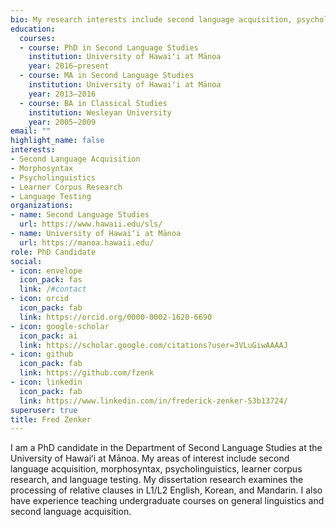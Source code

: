 ```yaml
---
bio: My research interests include second language acquisition, psycholinguistics, learner corpus research, and language testing.
education:
  courses:
  - course: PhD in Second Language Studies
    institution: University of Hawaiʻi at Mānoa
    year: 2016–present
  - course: MA in Second Language Studies
    institution: University of Hawaiʻi at Mānoa
    year: 2013–2016
  - course: BA in Classical Studies
    institution: Wesleyan University
    year: 2005–2009
email: ""
highlight_name: false
interests:
- Second Language Acquisition
- Morphosyntax
- Psycholinguistics
- Learner Corpus Research
- Language Testing
organizations:
- name: Second Language Studies
  url: https://www.hawaii.edu/sls/
- name: University of Hawaiʻi at Mānoa
  url: https://manoa.hawaii.edu/
role: PhD Candidate
social:
- icon: envelope
  icon_pack: fas
  link: /#contact
- icon: orcid
  icon_pack: fab
  link: https://orcid.org/0000-0002-1620-6690
- icon: google-scholar
  icon_pack: ai
  link: https://scholar.google.com/citations?user=3VLuGiwAAAAJ
- icon: github
  icon_pack: fab
  link: https://github.com/fzenk
- icon: linkedin
  icon_pack: fab
  link: https://www.linkedin.com/in/frederick-zenker-53b13724/
superuser: true
title: Fred Zenker
---
```


I am a PhD candidate in the Department of Second Language Studies at the University of Hawaiʻi at Mānoa. My areas of interest include second language acquisition, morphosyntax, psycholinguistics, learner corpus research, and language testing. My dissertation research examines the processing of relative clauses in L1/L2 English, Korean, and Mandarin. I also have experience teaching undergraduate courses on general linguistics and second language acquisition.
